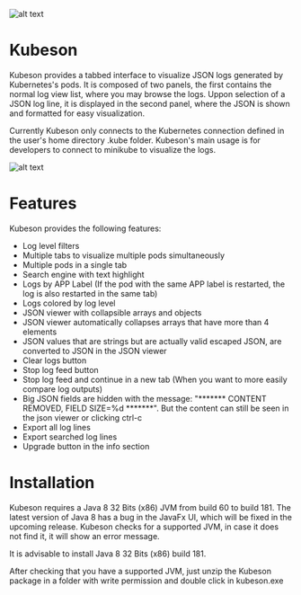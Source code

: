 ![alt text](https://github.com/fvp/kubeson/raw/master/images/app64.png)

# Kubeson
Kubeson provides a tabbed interface to visualize JSON logs generated by Kubernetes's pods. It is composed of two panels, the first contains the normal log view list, where you may browse the logs. Uppon selection of a JSON log line, it is displayed in the second panel, where the JSON is shown and formatted for easy visualization.

Currently Kubeson only connects to the Kubernetes connection defined in the user's home directory .kube folder. Kubeson's main usage is for developers to connect to minikube to visualize the logs.  

![alt text](https://github.com/fvp/kubeson/raw/master/images/screenshot.png) 

# Features
Kubeson provides the following features:
* Log level filters
* Multiple tabs to visualize multiple pods simultaneously
*	Multiple pods in a single tab
*	Search engine with text highlight
*	Logs by APP Label (If the pod with the same APP label is restarted, the log is also restarted in the same tab)
*	Logs colored by log level 
*	JSON viewer with collapsible arrays and objects
*	JSON viewer automatically collapses arrays that have more than 4 elements
*	JSON values that are strings but are actually valid escaped JSON, are converted to JSON in the JSON viewer
* Clear logs button
* Stop log feed button
* Stop log feed and continue in a new tab (When you want to more easily compare log outputs)
*	Big JSON fields are hidden with the message: "******* CONTENT REMOVED, FIELD SIZE=%d *******". But the content can still be seen in the json viewer or clicking ctrl-c
* Export all log lines
* Export searched log lines
* Upgrade button in the info section

# Installation

Kubeson requires a Java 8 32 Bits (x86) JVM from build 60 to build 181. The latest version of Java 8 has a bug in the JavaFx UI, which will be fixed in the upcoming release. Kubeson checks for a supported JVM, in case it does not find it, it will show an error message.

It is advisable to install Java 8 32 Bits (x86) build 181.

After checking that you have a supported JVM, just unzip the Kubeson package in a folder with write permission and double click in kubeson.exe



